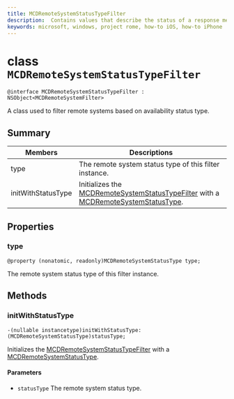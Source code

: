 ```yaml
---
title: MCDRemoteSystemStatusTypeFilter
description:  Contains values that describe the status of a response message from a remote app service.
keywords: microsoft, windows, project rome, how-to iOS, how-to iPhone
---
```


# class `MCDRemoteSystemStatusTypeFilter`

```
@interface MCDRemoteSystemStatusTypeFilter : NSObject<MCDRemoteSystemFilter>
```

A class used to filter remote systems based on availability status type.

## Summary

|Members       | Descriptions      | 
|---------------|-----------------|
|type | The remote system status type of this filter instance.|
|initWithStatusType | Initializes the [MCDRemoteSystemStatusTypeFilter](MCDRemoteSystemStatusTypeFilter.md) with a [MCDRemoteSystemStatusType](MCDRemoteSystemStatusType.md).|

## Properties

### type
`@property (nonatomic, readonly)MCDRemoteSystemStatusType type;`

The remote system status type of this filter instance.

## Methods

### initWithStatusType
`-(nullable instancetype)initWithStatusType:(MCDRemoteSystemStatusType)statusType;`

Initializes the [MCDRemoteSystemStatusTypeFilter](MCDRemoteSystemStatusTypeFilter.md) with a [MCDRemoteSystemStatusType](MCDRemoteSystemStatusType.md).

#### Parameters
* `statusType` The remote system status type.